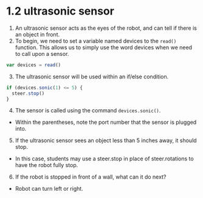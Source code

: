 # 1.2 ultrasonic sensor

1. An ultrasonic sensor acts as the eyes of the robot, and can tell if there is an object in front. 
2. To begin, we need to set a variable named devices to the ```read()``` function. This allows us to simply use the word devices when we need to call upon a sensor. 
```js
var devices = read()
```

3. The ultrasonic sensor will be used within an if/else condition.
```js
if (devices.sonic(1) <= 5) {
  steer.stop()
}
```

4. The sensor is called using the command ```devices.sonic()```.
  + Within the parentheses, note the port number that the sensor is plugged into.
5. If the ultrasonic sensor sees an object less than 5 inches away, it should stop.
  + In this case, students may use a steer.stop in place of steer.rotations to have the robot fully stop. 
6. If the robot is stopped in front of a wall, what can it do next?
  + Robot can turn left or right.
